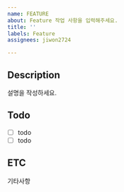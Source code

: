 ```yaml
---
name: FEATURE
about: Feature 작업 사항을 입력해주세요.
title: ''
labels: Feature
assignees: jiwon2724

---
```


## Description
설명을 작성하세요.

## Todo
- [ ] todo
- [ ] todo

## ETC
기타사항
